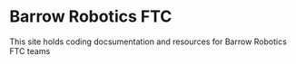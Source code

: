 # Barrow Robotics FTC
This site holds coding docsumentation and resources for Barrow Robotics FTC teams